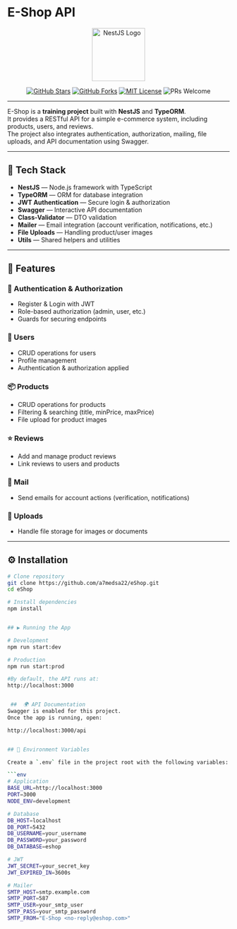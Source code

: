# E-Shop API

<p align="center">
  <img src="https://nestjs.com/img/logo-small.svg" width="120" alt="NestJS Logo" />
</p>

<p align="center">
  <a href="https://github.com/a7medsa22/eShop"><img src="https://img.shields.io/github/stars/a7medsa22/eShop?style=social" alt="GitHub Stars" /></a>
  <a href="https://github.com/a7medsa22/eShop"><img src="https://img.shields.io/github/forks/a7medsa22/eShop?style=social" alt="GitHub Forks" /></a>
  <a href="https://github.com/a7medsa22/eShop/blob/main/LICENSE"><img src="https://img.shields.io/badge/license-MIT-blue.svg" alt="MIT License" /></a>
  <img src="https://img.shields.io/badge/PRs-welcome-brightgreen.svg" alt="PRs Welcome" />
</p>

---

E-Shop is a **training project** built with **NestJS** and **TypeORM**.  
It provides a RESTful API for a simple e-commerce system, including products, users, and reviews.  
The project also integrates authentication, authorization, mailing, file uploads, and API documentation using Swagger.

---

## 🚀 Tech Stack

- **NestJS** — Node.js framework with TypeScript  
- **TypeORM** — ORM for database integration  
- **JWT Authentication** — Secure login & authorization  
- **Swagger** — Interactive API documentation  
- **Class-Validator** — DTO validation  
- **Mailer** — Email integration (account verification, notifications, etc.)  
- **File Uploads** — Handling product/user images  
- **Utils** — Shared helpers and utilities  

---

## 📂 Features

### 🔑 Authentication & Authorization
- Register & Login with JWT
- Role-based authorization (admin, user, etc.)
- Guards for securing endpoints

### 👤 Users
- CRUD operations for users
- Profile management
- Authentication & authorization applied

### 📦 Products
- CRUD operations for products
- Filtering & searching (title, minPrice, maxPrice)
- File upload for product images

### ⭐ Reviews
- Add and manage product reviews
- Link reviews to users and products

### 📧 Mail
- Send emails for account actions (verification, notifications)

### 📁 Uploads
- Handle file storage for images or documents

---

## ⚙️ Installation

```bash
# Clone repository
git clone https://github.com/a7medsa22/eShop.git
cd eShop

# Install dependencies
npm install


## ▶️ Running the App

# Development
npm run start:dev

# Production
npm run start:prod

#By default, the API runs at:
http://localhost:3000


 ##  🌍 API Documentation
Swagger is enabled for this project.
Once the app is running, open:

http://localhost:3000/api


## 🔑 Environment Variables

Create a `.env` file in the project root with the following variables:

```env
# Application
BASE_URL=http://localhost:3000
PORT=3000
NODE_ENV=development

# Database
DB_HOST=localhost
DB_PORT=5432
DB_USERNAME=your_username
DB_PASSWORD=your_password
DB_DATABASE=eshop

# JWT
JWT_SECRET=your_secret_key
JWT_EXPIRED_IN=3600s

# Mailer
SMTP_HOST=smtp.example.com
SMTP_PORT=587
SMTP_USER=your_smtp_user
SMTP_PASS=your_smtp_password
SMTP_FROM="E-Shop <no-reply@eshop.com>"


